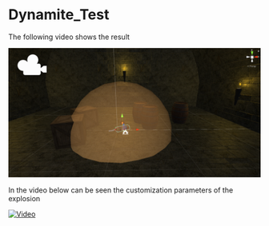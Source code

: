 # Dynamite_Test

The following video shows the result

[![Video](https://github.com/guillemelmor/Dynamite_Test/blob/main/customization.png?raw=true)](https://youtu.be/D8Z_G_1Ixcs)

In the video below can be seen the customization parameters of the explosion

[![Video](https://github.com/guillemelmor/Dynamite_Test/blob/main/example.png?raw=true)](https://youtu.be/mDN8Da5o-cQ)
